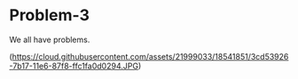 # Problem-3
We all have problems. 

(https://cloud.githubusercontent.com/assets/21999033/18541851/3cd53926-7b17-11e6-87f8-ffc1fa0d0294.JPG) <br/>
